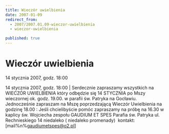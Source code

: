 ```yaml
---
title: Wieczór uwielbienia
date: 2007-01-09
redirect_from: 
  - 2007/2007.01.09-wieczor-uwielbienia
  - wieczor-uwielbienia

published: true
---
```




# Wieczór uwielbienia

<time>14 stycznia 2007, godz. 18:00</time>

14 stycznia 2007, godz. 18:00 | 
Serdecznie zapraszamy wszystkich na WIECZÓR UWIELBIENIA który odbędzie się 14 STYCZNIA po Mszy wieczornej ok. godz. 19.00. w parafii św. Patryka na Gocławiu. Jednocześnie zapraszam na Mszę poprzedzającą Wieczór Uwielbienia na godzinę 18.00 : Jeśli chcielibyście pomóc&nbsp;zapraszamy na próbę na 16.30 w kaplicy św. Wojciecha zespołu GAUDIUM ET SPES 
Parafia św. Patryka ul. Rechnieskiego 14 niedaleko ( niedaleko promenady)&nbsp;
kontakt: [mail%n%gaudiumetspes@o2.pl]


<!--CONTENT FROM OLD SERVER (jos before 2013): 14 stycznia 2007, godz. 18:00 | 
Serdecznie zapraszamy wszystkich na WIECZÓR UWIELBIENIA który odbędzie się 14 STYCZNIA po Mszy wieczornej ok. godz. 19.00. w parafii św. Patryka na Gocławiu. Jednocześnie zapraszam na Mszę poprzedzającą Wieczór Uwielbienia na godzinę 18.00 : Jeśli chcielibyście pomóc&nbsp;zapraszamy na próbę na 16.30 w kaplicy św. Wojciecha zespołu GAUDIUM ET SPES 
Parafia św. Patryka ul. Rechnieskiego 14 niedaleko ( niedaleko promenady)&nbsp;
kontakt: [mail%n%gaudiumetspes@o2.pl]

-->

<!--{{json:{"created_date":"2007-01-09 22:07:51","publish_down":"0000-00-00 00:00:00","id":"441"}}}-->